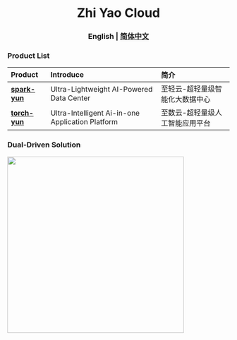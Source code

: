 <h1 align="center">
   Zhi Yao Cloud
</h1>

<h3 align="center">
   English | <a href="https://gitee.com/isxcode">简体中文</a>
</h3> 

### Product List

| Product                                            | Introduce                                                   | 简介
|:---------------------------------------------------|:------------------------------------------------------------| :-------------------------------
| [ **spark-yun** ](https://zhiqingyun.isxcode.com)  | Ultra-Lightweight AI-Powered Data Center                    | 至轻云-超轻量级智能化大数据中心
| [ **torch-yun** ](https://zhishuyun.isxcode.com)   | Ultra-Intelligent Ai-in-one Application Platform            | 至数云-超轻量级人工智能应用平台


### Dual-Driven Solution

<img src="https://img.isxcode.com/picgo/aca0d0c801b4d9974b6e2339e7fb5ced.png" width="400" />
